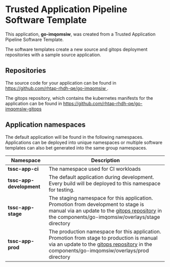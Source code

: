 # Trusted Application Pipeline Software Template

This application, **go-imqomsiw**, was created from a Trusted Application Pipeline Software Template.

The software templates create a new source and gitops deployment repositories with a sample source application. 

## Repositories

The source code for your application can be found in [https://github.com/rhtap-rhdh-qe/go-imqomsiw ](https://github.com/rhtap-rhdh-qe/go-imqomsiw ).
 
The gitops repository, which contains the kubernetes manifests for the application can be found in 
[https://github.com/rhtap-rhdh-qe/go-imqomsiw-gitops ](https://github.com/rhtap-rhdh-qe/go-imqomsiw-gitops ) 

## Application namespaces 

The default application will be found in the following namespaces. Applications can be deployed into unique namespaces or multiple software templates can also bet generated into the same group namespaces.  

|  Namespace   |  Description   |  
| -------- | -------- |
| **tssc-app-ci** | The namespace used for CI workloads |
| **tssc-app-development** | The default application during development. Every build will be deployed to this namespace for testing. |
| **tssc-app-stage** | The staging namespace for this application. Promotion from development to stage is manual via an update to the [gitops repository](https://github.com/rhtap-rhdh-qe/go-imqomsiw-gitops ) in the components/go-imqomsiw/overlays/stage directory |
| **tssc-app-prod** | The production namespace for this application. Promotion from stage to production is manual via an update to the [gitops repository](https://github.com/rhtap-rhdh-qe/go-imqomsiw-gitops ) in the components/go-imqomsiw/overlays/prod directory |